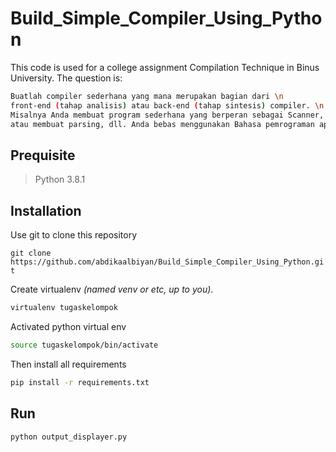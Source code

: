 # Build_Simple_Compiler_Using_Python

This code is used for a college assignment Compilation Technique in Binus University.
The question is:
```bash
Buatlah compiler sederhana yang mana merupakan bagian dari \n
front-end (tahap analisis) atau back-end (tahap sintesis) compiler. \n
Misalnya Anda membuat program sederhana yang berperan sebagai Scanner, \n
atau membuat parsing, dll. Anda bebas menggunakan Bahasa pemrograman apapun. 

```



## Prequisite

> Python 3.8.1


## Installation

Use git to clone this repository

```git clone https://github.com/abdikaalbiyan/Build_Simple_Compiler_Using_Python.git```

Create virtualenv *(named venv or etc, up to you)*.
```bash
virtualenv tugaskelompok
```

Activated python virtual env
```bash
source tugaskelompok/bin/activate
```

Then install all requirements
```bash
pip install -r requirements.txt
```

## Run
```
python output_displayer.py
```
